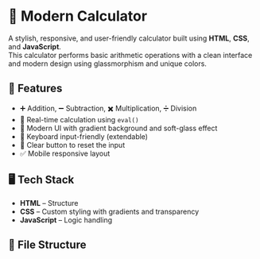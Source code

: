
# 🧮 Modern Calculator

A stylish, responsive, and user-friendly calculator built using **HTML**, **CSS**, and **JavaScript**.  
This calculator performs basic arithmetic operations with a clean interface and modern design using glassmorphism and unique colors.

## 🚀 Features

- ➕ Addition, ➖ Subtraction, ✖️ Multiplication, ➗ Division
- 🧠 Real-time calculation using `eval()`
- 🎨 Modern UI with gradient background and soft-glass effect
- 🔢 Keyboard input-friendly (extendable)
- 🧼 Clear button to reset the input
- ✅ Mobile responsive layout

## 🖥️ Tech Stack

- **HTML** – Structure
- **CSS** – Custom styling with gradients and transparency
- **JavaScript** – Logic handling

## 📁 File Structure
